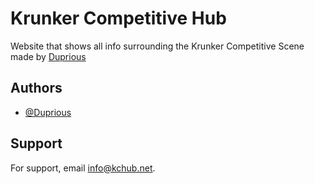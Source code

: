 
# Krunker Competitive Hub

Website that shows all info surrounding the Krunker Competitive Scene made by [Duprious](https://twitter.com/Duprious)


## Authors

- [@Duprious](https://github.com/Duprious)


## Support

For support, email info@kchub.net.